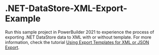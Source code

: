 # .NET-DataStore-XML-Export-Example

Run this sample project in PowerBuilder 2021 to experience the process of exporting .NET DataStore data to XML with or without template. For more information, check the tutorial [Using Export Templates for XML or JSON Export](https://github.com/Appeon/.NET-DataStore-XML-Export-Example/blob/master/Using_Export_Templates_for_XML_or_JSON_Export.md).
